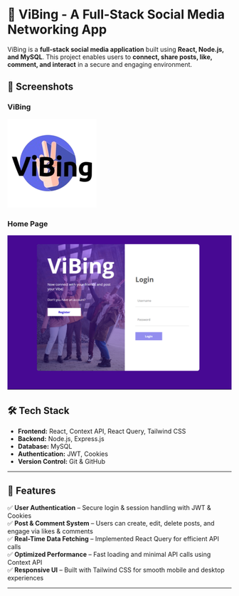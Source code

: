 # 🚀 ViBing - A Full-Stack Social Media Networking App  

ViBing is a **full-stack social media application** built using **React, Node.js, and MySQL**. This project enables users to **connect, share posts, like, comment, and interact** in a secure and engaging environment.  

## 📸 Screenshots  

### ViBing
![ViBing](client/src/assets/logo.png)

### Home Page  
![Homepage](client/src/assets/homepage.png)  


## 🛠️ Tech Stack  
- **Frontend:** React, Context API, React Query, Tailwind CSS  
- **Backend:** Node.js, Express.js  
- **Database:** MySQL  
- **Authentication:** JWT, Cookies  
- **Version Control:** Git & GitHub  

---

## 🌟 Features  
✅ **User Authentication** – Secure login & session handling with JWT & Cookies  
✅ **Post & Comment System** – Users can create, edit, delete posts, and engage via likes & comments  
✅ **Real-Time Data Fetching** – Implemented React Query for efficient API calls  
✅ **Optimized Performance** – Fast loading and minimal API calls using Context API  
✅ **Responsive UI** – Built with Tailwind CSS for smooth mobile and desktop experiences  

---
